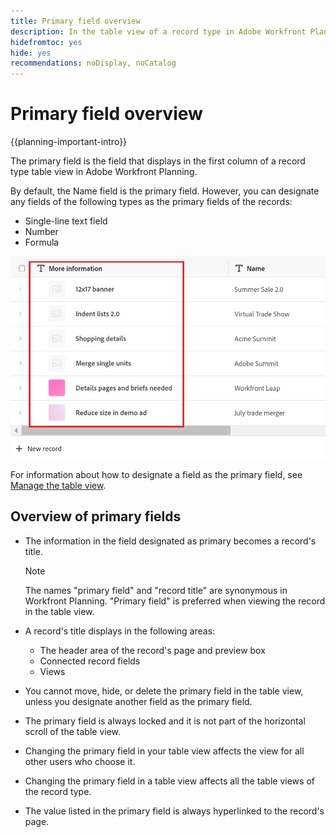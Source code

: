 ```yaml
---
title: Primary field overview
description: In the table view of a record type in Adobe Workfront Planning, you can designate a single-line text, number, or formula field as the primary field. The primary field becomes the title of the records of that type. 
hidefromtoc: yes
hide: yes
recommendations: noDisplay, noCatalog
---
```

<!--update the metadata with real information when making this available in TOC and in the left nav-->

# Primary field overview

{{planning-important-intro}}

The primary field is the field that displays in the first column of a record type table view in Adobe Workfront Planning. 

By default, the Name field is the primary field. However, you can designate any fields of the following types as the primary fields of the records: 

* Single-line text field
* Number
* Formula

![](assets/another-text-field-as-a-primary-field-highlighted.png)

For information about how to designate a field as the primary field, see [Manage the table view](/help/quicksilver/planning/views/manage-the-table-view.md). 

## Overview of primary fields

* The information in the field designated as primary becomes a record's title. 

    >[!NOTE]
    >
    >    The names "primary field" and "record title" are synonymous in Workfront Planning. "Primary field" is preferred when viewing the record in the table view.


* A record's title displays in the following areas: 

    * The header area of the record's page and preview box
    * Connected record fields
    * Views
* You cannot move, hide, or delete the primary field in the table view, unless you designate another field as the primary field. 
* The primary field is always locked and it is not part of the horizontal scroll of the table view. 
* Changing the primary field in your table view affects the view for all other users who choose it.
* Changing the primary field in a table view affects all the table views of the record type. 
* The value listed in the primary field is always hyperlinked to the record's page.

